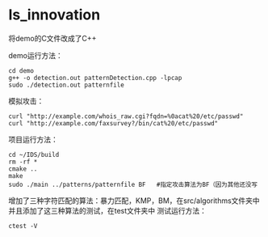 # Is_innovation
将demo的C文件改成了C++

demo运行方法：
```
cd demo
g++ -o detection.out patternDetection.cpp -lpcap
sudo ./detection.out patternfile
```
模拟攻击：
```
curl "http://example.com/whois_raw.cgi?fqdn=%0acat%20/etc/passwd"
curl "http://example.com/faxsurvey?/bin/cat%20/etc/passwd"
```

项目运行方法：
```
cd ~/IDS/build
rm -rf *
cmake ..
make
sudo ./main ../patterns/patternfile BF   #指定攻击算法为BF（因为其他还没写

```

增加了三种字符匹配的算法：暴力匹配，KMP，BM，在src/algorithms文件夹中
并且添加了这三种算法的测试，在test文件夹中
测试运行方法：
```
ctest -V

```